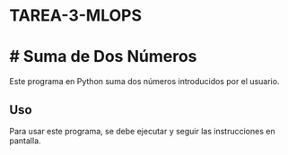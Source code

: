 # TAREA-3-MLOPS

# # Suma de Dos Números

Este programa en Python suma dos números introducidos por el usuario.

## Uso

Para usar este programa, se debe ejecutar y seguir las instrucciones en pantalla.
